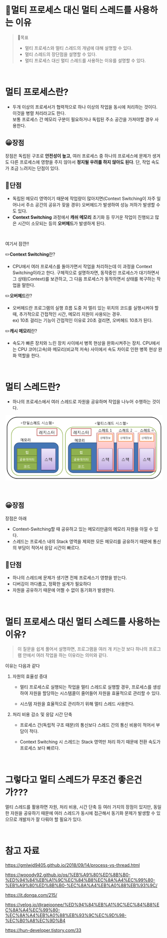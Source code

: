 📌멀티 프로세스 대신 멀티 스레드를 사용하는 이유
===

> 🎯목표
>- 멀티 프로세스와 멀티 스레드의 개념에 대해 설명할 수 있다.
>- 멀티 스레드의 장단점을 설명할 수 있다.
>- 멀티 프로세스 대신 멀티 스레드를 사용하는 이유를 설명할 수 있다.
<br>

# 멀티 프로세스란?
- 두개 이상의 프로세서가 협력적으로 하나 이상의 작업을 동시에 처리하는 것이다. 이것을 병렬 처리라고도 한다.<br>
보통 프로세스 간 메모리 구분이 필요하거나 독립된 주소 공간을 가져야할 경우 사용한다.

## 😀장점
장점은 독립된 구조로 **안전성이 높고**, 여러 프로세스 중 하나의 프로세스에 문제가 생겨도 다른 프로세스에 영향을 주지 않아서 **정지될 우려를 하지 않아도 된다**. 단, 작업 속도가 조금 느려지는 단점이 있다.

## 💩단점
- 독립된 메모리 영역이기 때문에 작업량이 많아지면(Context Switching이 자주 일어나서 주소 공간의 공유가 잦을 경우) 오버헤드가 발생하여 성능 저하가 발생할 수도 있다.
- **Context Switching** 과정에서 **캐쉬 메모리** 초기화 등 무거운 작업이 진행되고 많은 시간이 소모되는 등의 **오버헤드**가 발생하게 된다.

<br>

여기서 잠깐!! 

✏️**Context Switching**란?
- CPU에서 여러 프로세스를 돌아가면서 작업을 처리하는데 이 과정을 Context Switching이라고 한다. 구체적으로 설명하자면, 동작중인 프로세스가 대기하면서 그 상태(Context)를 보관하고, 그 다음 프로세스가 동작하면서 상태를 복구하는 작업을 말한다.

✏️**오버헤드**란?
- 오버헤드란 프로그램의 실행 흐름 도중 저 멀리 있는 위치의 코드를 실행시켜야 할 때, 추가적으로 간접적인 시간, 메모리 지원이 사용되는 경우.  
ex) 10초 걸리는 기능이 간접적인 이유로 20초 걸리면, 오버헤드 10초가 된다.


✏️**캐시 메모리**란?
- 속도가 빠른 장치와 느린 장치 사이에서 병목 현상을 완화시켜주는 장치. CPU에서는 CPU 코어(고속)와 메모리(비교적 저속) 사이에서 속도 차이로 인한 병목 현상 완화 역할을 한다. 

<br>

# 멀티 스레드란?
- 하나의 프로세스에서 여러 스레드로 자원을 공유하며 작업을 나누어 수행하는 것이다.

![Multi Thread](/img/멀티스레드.png)

<br>

## 😀장점
장점은 아래 
- Context-Switching할 때 공유하고 있는 메모리만큼의 메모리 자원을 아낄 수 있다.
- 스레드는 프로세스 내의 Stack 영역을 제외한 모든 메모리를 공유하기 때문에 통신의 부담이 적어서 응답 시간이 빠르다.

## 💩단점
- 하나의 스레드에 문제가 생기면 전체 프로세스기 영향을 받는다.
- 디버깅이 까다롭고, 정확한 설계가 필요하다
- 자원을 공유하기 때문에 어쩔 수 없이 동기화가 발생한다. 

<br>

# 멀티 프로세스 대신 멀티 스레드를 사용하는 이유?
> 이 질문을 쉽게 풀어서 설명하면, 프로그램을 여러 개 키는것 보다 하나의 프로그램 안에서 여러 작업을 하는 이유라는 의미와 같다.

이유는 다음과 같다

1. 자원의 효율성 증대

    - 멀티 프로세스로 실행되는 작업을 멀티 스레드로 실행할 경우, 프로세스를 생성하여 자원을 할당하는 시스템콜이 줄어들어 자원을 효율적으로 관리할 수 있다.

    - 시스템 자원을 효율적으로 관리하기 위해 멀티 스레드 사용한다.

2. 처리 비용 감소 및 응답 시간 단축

    - 프로세스 간(독립적 구조 때문)의 통신보다 스레드 간의 통신 비용이 적어서 부담이 적다.

    - Context Switching 시 스레드는 Stack 영역만 처리 하기 때문에 전환 속도가 프로세스 보다 빠르다.

<br>

# 그렇다고 멀티 스레드가 무조건 좋은건가???
멀티 스레드를 활용하면 자원, 처리 비용, 시간 단축 등 여러 가지의 장점이 있지만, 동일한 자원을 공유하기 때문에 여러 스레드가 동시에 접근해서 동기화 문제가 발생할 수 있으므로 개발자가 잘 다뤄야 할 필요가 있다.

<br>

# 참고 자료
https://gmlwjd9405.github.io/2018/09/14/process-vs-thread.html

https://wooody92.github.io/os/%EB%A9%80%ED%8B%B0-%ED%94%84%EB%A1%9C%EC%84%B8%EC%8A%A4%EC%99%80-%EB%A9%80%ED%8B%B0-%EC%8A%A4%EB%A0%88%EB%93%9C/

https://it.donga.com/215/

https://velog.io/@raejoonee/%ED%94%84%EB%A1%9C%EC%84%B8%EC%8A%A4%EC%99%80-%EC%8A%A4%EB%A0%88%EB%93%9C%EC%9D%98-%EC%B0%A8%EC%9D%B4

https://hun-developer.tistory.com/33
